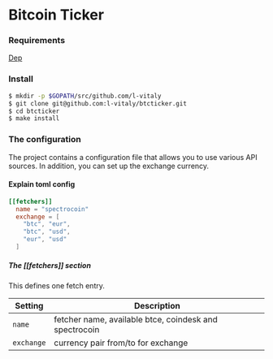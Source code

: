 Bitcoin Ticker
==============

### Requirements

[Dep](https://github.com/golang/dep#usage)

### Install 

``` bash
$ mkdir -p $GOPATH/src/github.com/l-vitaly
$ git clone git@github.com:l-vitaly/btcticker.git
$ cd btcticker
$ make install
```

### The configuration 

The project contains a configuration file that allows you to use various API sources.
In addition, you can set up the exchange currency.


#### Explain toml config

``` toml
[[fetchers]]
  name = "spectrocoin"
  exchange = [
    "btc", "eur", 
    "btc", "usd", 
    "eur", "usd"
  ]
```

##### The [[fetchers]] section

This defines one fetch entry.

| Setting | Description |
| ------- | ----------- |
| `name`                | fetcher name, available btce, coindesk and spectrocoin |
| `exchange`            | currency pair from/to for exchange
